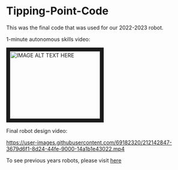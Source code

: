 # Tipping-Point-Code
This was the final code that was used for our 2022-2023 robot.

1-minute autonomous skills video: 

<a href="http://www.youtube.com/watch?feature=player_embedded&v=gC47LDYibTc
" target="_blank"><img src="http://img.youtube.com/vi/gC47LDYibTc/0.jpg" 
alt="IMAGE ALT TEXT HERE" width="240" height="180" border="10" /></a>

Final robot design video: 

https://user-images.githubusercontent.com/69182320/212142847-3679d6f1-8d24-44fe-9000-14a1b1e43022.mp4


To see previous years robots, please visit [here](https://www.westernmech.ca/210y)

